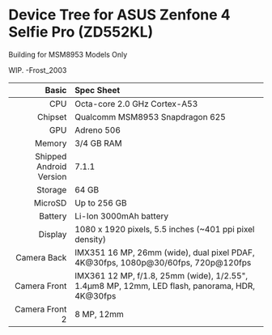 # Device Tree for ASUS Zenfone 4 Selfie Pro (ZD552KL)

Building for MSM8953 Models Only

WIP. -Frost_2003

Basic   | Spec Sheet
-------:|:-------------------------
CPU     | Octa-core 2.0 GHz Cortex-A53
Chipset | Qualcomm MSM8953 Snapdragon 625
GPU     | Adreno 506
Memory  | 3/4 GB RAM
Shipped Android Version | 7.1.1
Storage | 64 GB
MicroSD | Up to 256 GB
Battery | Li-Ion 3000mAh battery
Display | 1080 x 1920 pixels, 5.5 inches (~401 ppi pixel density)
Camera Back | IMX351 16 MP, 26mm (wide), dual pixel PDAF, 4K@30fps, 1080p@30/60fps, 720p@120fps
Camera Front | IMX361 12 MP, f/1.8, 25mm (wide), 1/2.55", 1.4µm8 MP, 12mm, LED flash, panorama, HDR, 4K@30fps
Camera Front 2 | 8 MP, 12mm
